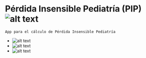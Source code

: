 # Pérdida Insensible Pediatría (PIP) ![alt text][logo]   

```
App para el cálculo de Pérdida Insensible Pediatría
```

* ![alt text][front_1] 
* ![alt text][front_2] 
* ![alt text][front_3] 

[front_1]: https://github.com/jalmx89/pip/blob/master/imgs/front_1.png "Vista 1"
[front_2]: https://github.com/jalmx89/pip/blob/master/imgs/front_2.png "Vista 2"
[front_3]: https://github.com/jalmx89/pip/blob/master/imgs/front_3.png "Vista 3"
[logo]: https://github.com/jalmx89/pip/blob/master/app/src/main/res/mipmap-hdpi/ic_launcher.png "logo"
